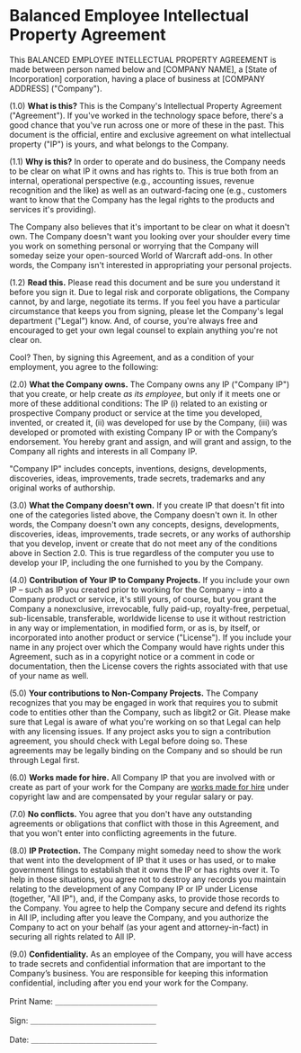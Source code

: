 # Balanced Employee Intellectual Property Agreement  

This BALANCED EMPLOYEE INTELLECTUAL PROPERTY AGREEMENT is made between person named below and [COMPANY NAME], a [State of Incorporation] corporation, having a place of business at [COMPANY ADDRESS\] ("Company").

(1.0) **What is this?** This is the Company's Intellectual Property Agreement ("Agreement"). If you've worked in the technology space before, there's a good chance that you've run across one or more of these in the past. This document is the official, entire and exclusive agreement on what intellectual property ("IP") is yours, and what belongs to the Company.

(1.1) **Why is this?** In order to operate and do business, the Company needs to be clear on what IP it owns and has rights to. This is true both from an internal, operational perspective (e.g., accounting issues, revenue recognition and the like) as well as an outward-facing one (e.g., customers want to know that the Company has the legal rights to the products and services it's providing).

The Company also believes that it's important to be clear on what it doesn't own. The Company doesn't want you looking over your shoulder every time you work on something personal or worrying that the Company will someday seize your open-sourced World of Warcraft add-ons. In other words, the Company isn't interested in appropriating your personal projects.

(1.2) **Read this.** Please read this document and be sure you understand it before you sign it. Due to legal risk and corporate obligations, the Company cannot, by and large, negotiate its terms. If you feel you have a particular circumstance that keeps you from signing, please let the Company's legal department ("Legal") know. And, of course, you're always free and encouraged to get your own legal counsel to explain anything you're not clear on.  

Cool? Then, by signing this Agreement, and as a condition of your employment, you agree to the following:

(2.0) **What the Company owns.** The Company owns any IP ("Company IP") that you create, or help create _as its employee_, but only if it meets one or more of these additional conditions: The IP (i) related to an existing or prospective Company product or service at the time you developed, invented, or created it, (ii) was developed for use by the Company, (iii) was developed or promoted with existing Company IP or with the Company’s endorsement. You hereby grant and assign, and will grant and assign, to the Company all rights and interests in all Company IP.

"Company IP" includes concepts, inventions, designs, developments, discoveries, ideas, improvements, trade secrets, trademarks and any original works of authorship.

(3.0) **What the Company doesn't own.** If you create IP that doesn't fit into one of the categories listed above, the Company doesn't own it. In other words, the Company doesn't own any concepts, designs, developments, discoveries, ideas, improvements, trade secrets, or any works of authorship that you develop, invent or create that do not meet any of the conditions above in Section 2.0. This is true regardless of the computer you use to develop your IP, including the one furnished to you by the Company.

(4.0) **Contribution of Your IP to Company Projects.** If you include your own IP – such as IP you created prior to working for the Company – into a Company product or service, it's still yours, of course, but you grant the Company a nonexclusive, irrevocable, fully paid-up, royalty-free, perpetual, sub-licensable, transferable, worldwide license to use it without restriction in any way or implementation, in modified form, or as is, by itself, or incorporated into another product or service ("License"). If you include your name in any project over which the Company would have rights under this Agreement, such as in a copyright notice or a comment in code or documentation, then the License covers the rights associated with that use of your name as well.

(5.0) **Your contributions to Non-Company Projects.** The Company recognizes that you may be engaged in work that requires you to submit code to entities other than the Company, such as libgit2 or Git. Please make sure that Legal is aware of what you're working on so that Legal can help with any licensing issues. If any project asks you to sign a contribution agreement, you should check with Legal before doing so. These agreements may be legally binding on the Company and so should be run through Legal first.

(6.0) **Works made for hire.** All Company IP that you are involved with or create as part of your work for the Company are [works made for hire](http://www.copyright.gov/circs/circ09.pdf) under copyright law and are compensated by your regular salary or pay.

(7.0) **No conflicts.** You agree that you don't have any outstanding agreements or obligations that conflict with those in this Agreement, and that you won't enter into conflicting agreements in the future.

(8.0) **IP Protection.** The Company might someday need to show the work that went into the development of IP that it uses or has used, or to make government filings to establish that it owns the IP or has rights over it. To help in those situations, you agree not to destroy any records you maintain relating to the development of any Company IP or IP under License (together, "All IP"), and, if the Company asks, to provide those records to the Company. You agree to help the Company secure and defend its rights in All IP, including after you leave the Company, and you authorize the Company to act on your behalf (as your agent and attorney-in-fact) in securing all rights related to All IP.   

(9.0) **Confidentiality.** As an employee of the Company, you will have access to trade secrets and confidential information that are important to the Company’s business. You are responsible for keeping this information confidential, including after you end your work for the Company.

Print Name: ＿＿＿＿＿＿＿＿＿＿＿＿＿

Sign: ＿＿＿＿＿＿＿＿＿＿＿＿＿＿＿＿

Date: ＿＿＿＿＿＿＿＿＿＿＿＿＿＿＿＿
